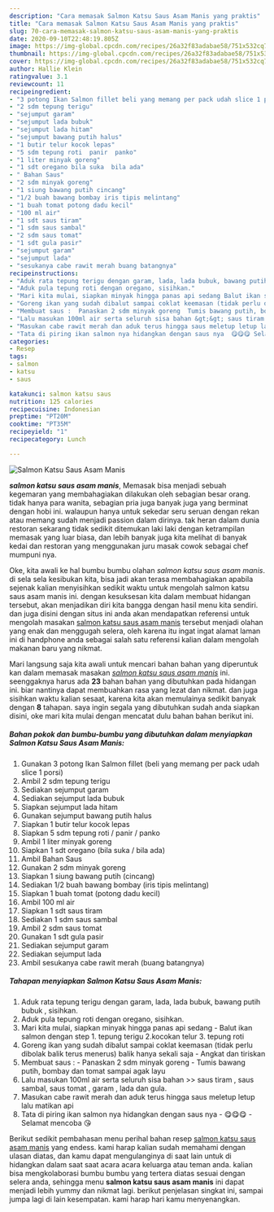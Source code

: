 ```yaml
---
description: "Cara memasak Salmon Katsu Saus Asam Manis yang praktis"
title: "Cara memasak Salmon Katsu Saus Asam Manis yang praktis"
slug: 70-cara-memasak-salmon-katsu-saus-asam-manis-yang-praktis
date: 2020-09-10T22:48:19.805Z
image: https://img-global.cpcdn.com/recipes/26a32f83adabae58/751x532cq70/salmon-katsu-saus-asam-manis-foto-resep-utama.jpg
thumbnail: https://img-global.cpcdn.com/recipes/26a32f83adabae58/751x532cq70/salmon-katsu-saus-asam-manis-foto-resep-utama.jpg
cover: https://img-global.cpcdn.com/recipes/26a32f83adabae58/751x532cq70/salmon-katsu-saus-asam-manis-foto-resep-utama.jpg
author: Hallie Klein
ratingvalue: 3.1
reviewcount: 11
recipeingredient:
- "3 potong Ikan Salmon fillet beli yang memang per pack udah slice 1 porsi"
- "2 sdm tepung terigu"
- "sejumput garam"
- "sejumput lada bubuk"
- "sejumput lada hitam"
- "sejumput bawang putih halus"
- "1 butir telur kocok lepas"
- "5 sdm tepung roti  panir  panko"
- "1 liter minyak goreng"
- "1 sdt oregano bila suka  bila ada"
- " Bahan Saus"
- "2 sdm minyak goreng"
- "1 siung bawang putih cincang"
- "1/2 buah bawang bombay iris tipis melintang"
- "1 buah tomat potong dadu kecil"
- "100 ml air"
- "1 sdt saus tiram"
- "1 sdm saus sambal"
- "2 sdm saus tomat"
- "1 sdt gula pasir"
- "sejumput garam"
- "sejumput lada"
- "sesukanya cabe rawit merah buang batangnya"
recipeinstructions:
- "Aduk rata tepung terigu dengan garam, lada, lada bubuk, bawang putih bubuk , sisihkan."
- "Aduk pula tepung roti dengan oregano, sisihkan."
- "Mari kita mulai, siapkan minyak hingga panas api sedang Balut ikan salmon dengan step 1. tepung terigu 2.kocokan telur 3. tepung roti"
- "Goreng ikan yang sudah dibalut sampai coklat keemasan (tidak perlu dibolak balik terus menerus) balik hanya sekali saja  Angkat dan tiriskan"
- "Membuat saus :  Panaskan 2 sdm minyak goreng  Tumis bawang putih, bombay dan tomat sampai agak layu"
- "Lalu masukan 100ml air serta seluruh sisa bahan &gt;&gt; saus tiram , saus sambal, saus tomat , garam , lada dan gula."
- "Masukan cabe rawit merah dan aduk terus hingga saus meletup letup lalu matikan api"
- "Tata di piring ikan salmon nya hidangkan dengan saus nya  😋😋😋 Selamat mencoba 😘"
categories:
- Resep
tags:
- salmon
- katsu
- saus

katakunci: salmon katsu saus 
nutrition: 125 calories
recipecuisine: Indonesian
preptime: "PT20M"
cooktime: "PT35M"
recipeyield: "1"
recipecategory: Lunch

---
```



![Salmon Katsu Saus Asam Manis](https://img-global.cpcdn.com/recipes/26a32f83adabae58/751x532cq70/salmon-katsu-saus-asam-manis-foto-resep-utama.jpg)

<b><i>salmon katsu saus asam manis</i></b>, Memasak bisa menjadi sebuah kegemaran yang membahagiakan dilakukan oleh sebagian besar orang. tidak hanya para wanita, sebagian pria juga banyak juga yang berminat dengan hobi ini. walaupun hanya untuk sekedar seru seruan dengan rekan atau memang sudah menjadi passion dalam dirinya. tak heran dalam dunia restoran sekarang tidak sedikit ditemukan laki laki dengan ketrampilan memasak yang luar biasa, dan lebih banyak juga kita melihat di banyak kedai dan restoran yang menggunakan juru masak cowok sebagai chef mumpuni nya.



Oke, kita awali ke hal bumbu bumbu olahan <i>salmon katsu saus asam manis</i>. di sela sela kesibukan kita, bisa jadi akan terasa membahagiakan apabila sejenak kalian menyisihkan sedikit waktu untuk mengolah salmon katsu saus asam manis ini. dengan kesuksesan kita dalam membuat hidangan tersebut, akan menjadikan diri kita bangga dengan hasil menu kita sendiri. dan juga disini dengan situs ini anda akan mendapatkan referensi untuk mengolah masakan <u>salmon katsu saus asam manis</u> tersebut menjadi olahan yang enak dan menggugah selera, oleh karena itu ingat ingat alamat laman ini di handphone anda sebagai salah satu referensi kalian dalam mengolah makanan baru yang nikmat.


Mari langsung saja kita awali untuk mencari bahan bahan yang diperuntuk kan dalam memasak masakan <u><i>salmon katsu saus asam manis</i></u> ini. seenggaknya harus ada <b>23</b> bahan bahan yang dibutuhkan pada hidangan ini. biar nantinya dapat membuahkan rasa yang lezat dan nikmat. dan juga sisihkan waktu kalian sesaat, karena kita akan memulainya sedikit banyak dengan <b>8</b> tahapan. saya ingin segala yang dibutuhkan sudah anda siapkan disini, oke mari kita mulai dengan mencatat dulu bahan bahan berikut ini.

<!--inarticleads1-->

##### Bahan pokok dan bumbu-bumbu yang dibutuhkan dalam menyiapkan Salmon Katsu Saus Asam Manis:

1. Gunakan 3 potong Ikan Salmon fillet (beli yang memang per pack udah slice 1 porsi)
1. Ambil 2 sdm tepung terigu
1. Sediakan sejumput garam
1. Sediakan sejumput lada bubuk
1. Siapkan sejumput lada hitam
1. Gunakan sejumput bawang putih halus
1. Siapkan 1 butir telur kocok lepas
1. Siapkan 5 sdm tepung roti / panir / panko
1. Ambil 1 liter minyak goreng
1. Siapkan 1 sdt oregano (bila suka / bila ada)
1. Ambil  Bahan Saus
1. Gunakan 2 sdm minyak goreng
1. Siapkan 1 siung bawang putih (cincang)
1. Sediakan 1/2 buah bawang bombay (iris tipis melintang)
1. Siapkan 1 buah tomat (potong dadu kecil)
1. Ambil 100 ml air
1. Siapkan 1 sdt saus tiram
1. Sediakan 1 sdm saus sambal
1. Ambil 2 sdm saus tomat
1. Gunakan 1 sdt gula pasir
1. Sediakan sejumput garam
1. Sediakan sejumput lada
1. Ambil sesukanya cabe rawit merah (buang batangnya)




<!--inarticleads2-->

##### Tahapan menyiapkan Salmon Katsu Saus Asam Manis:

1. Aduk rata tepung terigu dengan garam, lada, lada bubuk, bawang putih bubuk , sisihkan.
1. Aduk pula tepung roti dengan oregano, sisihkan.
1. Mari kita mulai, siapkan minyak hingga panas api sedang - Balut ikan salmon dengan step 1. tepung terigu 2.kocokan telur 3. tepung roti
1. Goreng ikan yang sudah dibalut sampai coklat keemasan (tidak perlu dibolak balik terus menerus) balik hanya sekali saja  - Angkat dan tiriskan
1. Membuat saus :  - Panaskan 2 sdm minyak goreng  - Tumis bawang putih, bombay dan tomat sampai agak layu
1. Lalu masukan 100ml air serta seluruh sisa bahan &gt;&gt; saus tiram , saus sambal, saus tomat , garam , lada dan gula.
1. Masukan cabe rawit merah dan aduk terus hingga saus meletup letup lalu matikan api
1. Tata di piring ikan salmon nya hidangkan dengan saus nya  - 😋😋😋 - Selamat mencoba 😘




Berikut sedikit pembahasan menu perihal bahan resep <u>salmon katsu saus asam manis</u> yang endess. kami harap kalian sudah memahami dengan ulasan diatas, dan kamu dapat mengulanginya di saat lain untuk di hidangkan dalam saat saat acara acara keluarga atau teman anda. kalian bisa mengkolaborasi bumbu bumbu yang tertera diatas sesuai dengan selera anda, sehingga menu <b>salmon katsu saus asam manis</b> ini dapat menjadi lebih yummy dan nikmat lagi. berikut penjelasan singkat ini, sampai jumpa lagi di lain kesempatan. kami harap hari kamu menyenangkan.
